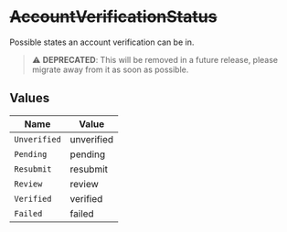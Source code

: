 # ~~AccountVerificationStatus~~

Possible states an account verification can be in.

> :warning: **DEPRECATED**: This will be removed in a future release, please migrate away from it as soon as possible.


## Values

| Name         | Value        |
| ------------ | ------------ |
| `Unverified` | unverified   |
| `Pending`    | pending      |
| `Resubmit`   | resubmit     |
| `Review`     | review       |
| `Verified`   | verified     |
| `Failed`     | failed       |